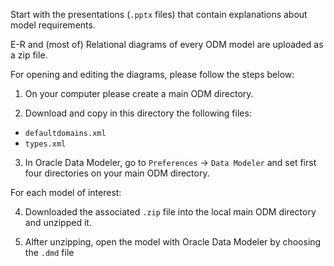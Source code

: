 Start with the presentations (`.pptx` files) that contain explanations about model requirements.

E-R and (most of) Relational diagrams of every ODM model are uploaded as a zip file.

For opening and editing the diagrams, please follow the steps below:

1) On your computer please create a main ODM directory.

2) Download and copy in this directory the following files:
- `defaultdomains.xml`
- `types.xml`

3) In Oracle Data Modeler, go to `Preferences` -> `Data Modeler` and set first four directories on
  your main ODM directory.

For each model of interest:

4) Downloaded the associated `.zip` file into the local main ODM directory and unzipped it.

5) Alfter unzipping, open the model with Oracle Data Modeler by choosing the `.dmd` file
